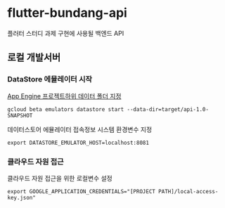 # flutter-bundang-api
플러터 스터디 과제 구현에 사용될 백엔드 API


## 로컬 개발서버
### DataStore 에뮬레이터 시작

[App Engine 프로젝트하위 데이터 폴더 지정](https://cloud.google.com/datastore/docs/tools/datastore-emulator?hl=ko#emulator_data_directories)
````
gcloud beta emulators datastore start --data-dir=target/api-1.0-SNAPSHOT
````

데이터스토어 에뮬레이터 접속정보 시스템 환경변수 지정
````
export DATASTORE_EMULATOR_HOST=localhost:8081
````
### 클라우드 자원 접근
클라우드 자원 접근을 위한 로컬변수 설정
````
export GOOGLE_APPLICATION_CREDENTIALS="[PROJECT PATH]/local-access-key.json"
````
